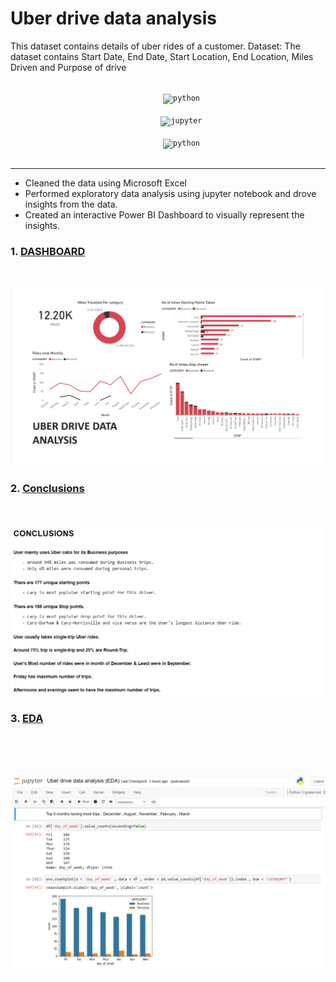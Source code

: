 # Uber drive data analysis

This dataset contains details of uber rides of a customer.
Dataset: The dataset contains Start Date, End Date, Start Location, End Location, Miles Driven and Purpose of drive

<p align="center">
    <code>
      <img alt="python" width="26px" src="https://img.icons8.com/color/240/000000/python.png">
    </code>
    <code>
      <img alt="jupyter" width="26px" src="https://img.icons8.com/fluency/48/000000/jupyter.png">
    </code>
    <code>
      <img alt="python" width="26px" src="https://img.icons8.com/color/48/000000/power-bi.png">
    </code>
</p>

---


- Cleaned the data using Microsoft Excel
- Performed exploratory data analysis using jupyter notebook and drove insights from the data.
- Created an interactive Power BI Dashboard to visually represent the insights.

### 1. [DASHBOARD](https://github.com/Aarchie-05/Uber-drive-data-analysis/blob/main/Uber%20drive%20data%20analysis%20Dashboard.pdf)
<br><br>
<img src="https://github.com/Aarchie-05/Uber-drive-data-analysis/blob/main/Screenshots/Dashboard.png" alt="SS 1"/>

### 2. [Conclusions](https://github.com/Aarchie-05/Uber-drive-data-analysis/blob/main/Uber%20drive%20data%20analysis%20(EDA).ipynb)
<br><br>
<img src="https://github.com/Aarchie-05/Uber-drive-data-analysis/blob/main/Screenshots/conclusions.png" alt="SS 1"/>
 
### 3. [EDA](https://github.com/Aarchie-05/Uber-drive-data-analysis/blob/main/Uber%20drive%20data%20analysis%20(EDA).ipynb)
<br><br>
<img src="https://github.com/Aarchie-05/Uber-drive-data-analysis/blob/main/Screenshots/EDA.png" alt="SS 1"/>
 ---
 
 
